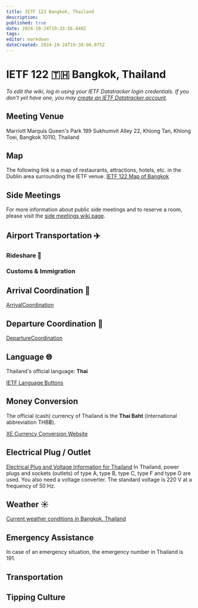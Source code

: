 ```yaml
---
title: IETF 122 Bangkok, Thailand
description: 
published: true
date: 2024-10-24T19:33:56.848Z
tags: 
editor: markdown
dateCreated: 2024-10-24T19:30:06.075Z
---
```


# IETF 122 :thailand: Bangkok, Thailand 
*To edit the wiki, log in using your IETF Datatracker login credentials. If you don't yet have one, you may [create an IETF Datatracker account](https://datatracker.ietf.org/accounts/create/).*

## Meeting Venue
Marriott Marquis Queen's Park
199 Sukhumvit Alley 22, 
Khlong Tan, Khlong Toei, 
Bangkok 10110, 
Thailand

## Map
The following link is a map of restaurants, attractions, hotels, etc. in the Dublin area surrounding the IETF venue. 
[IETF 122 Map of Bangkok](https://www.google.com/maps/d/u/1/viewer?mid=1Qe0KZ5BfXxiy9Feb2aq8N1xVp9iYBwE&ll=13.706127599462373%2C100.65633215000001&z=13)

## Side Meetings
For more information about public side meetings and to reserve a room, please visit the [side meetings wiki page](/meeting/122/sidemeetings).

## Airport Transportation :airplane:

### Rideshare :taxi:

### Customs & Immigration

## Arrival Coordination :flight_arrival:
[ArrivalCoordination](/meeting/122/ArrivalCoordination)

## Departure Coordination :flight_departure:
[DepartureCoordination](/meeting/122/DepartureCoordination)

## Language :globe_with_meridians:
Thailand's official language: **Thai**

[IETF Language Buttons](/meeting/buttons) 

## Money Conversion 
The official (cash) currency of Thailand is the **Thai Baht** (international abbreviation THB฿).

[XE Currency Conversion Website](https://www.xe.com/currencyconverter/convert/?Amount=1&From=USD&To=THB)

 ## Electrical Plug / Outlet
[Electrical Plug and Voltage Information for Thailand](https://www.power-plugs-sockets.com/us/thailand/) 
In Thailand, power plugs and sockets (outlets) of type A, type B, type C, type F and type O are used. You also need a voltage converter. The standard voltage is 220 V at a frequency of 50 Hz.

## Weather :sunny: 
[Current weather conditions in Bangkok, Thailand](https://www.accuweather.com/en/th/bangkok/318849/weather-forecast/318849)
 
## Emergency Assistance
In case of an emergency situation, the emergency number in Thailand is 191.

## Transportation



## Tipping Culture
















